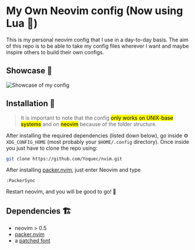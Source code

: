 # My Own Neovim config (Now using Lua 🤯)
This is my personal neovim config that I use in a day-to-day basis.
The aim of this repo is to be able to take my config files wherever I want and maybe inspire others to build their own configs.

## Showcase 🤩

![Showcase of my config](https://imgur.com/a/wx2EN0d)

## Installation 🧰
>It is important to note that the config <mark>only works on UNIX-base systems</mark> and on <mark>neovim</mark> because of the folder structure.

After installing the required dependencies (listed down below), go inside ⚙ `XDG_CONFIG_HOME` (most probably your `$HOME/.config` directory). Once inside you just have to clone the repo using: 
```bash
git clone https://github.com/Yoquec/nvim.git
```

After installing [packer.nvim](https://github.com/wbthomason/packer.nvim), just enter Neovim and type

```vimL
:PackerSync
```

Restart neovim, and you will be good to go! 🎉


## Dependencies 🏗
- neovim > 0.5
- [packer.nvim](https://github.com/wbthomason/packer.nvim)
- a [patched font](https://nerdfonts.com)

